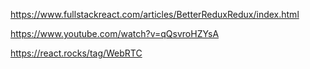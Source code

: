 https://www.fullstackreact.com/articles/BetterReduxRedux/index.html

https://www.youtube.com/watch?v=qQsvroHZYsA

https://react.rocks/tag/WebRTC

